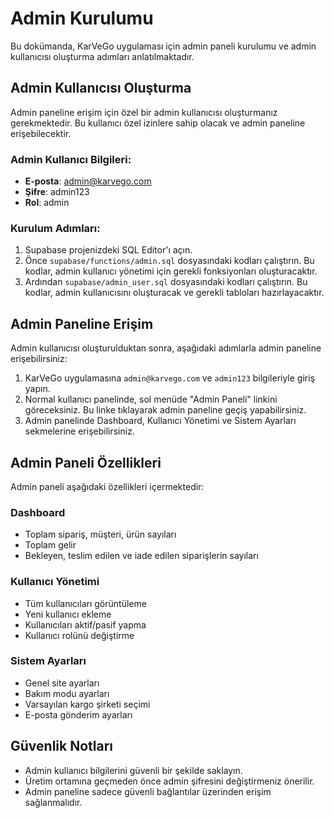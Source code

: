 # Admin Kurulumu

Bu dokümanda, KarVeGo uygulaması için admin paneli kurulumu ve admin kullanıcısı oluşturma adımları anlatılmaktadır.

## Admin Kullanıcısı Oluşturma

Admin paneline erişim için özel bir admin kullanıcısı oluşturmanız gerekmektedir. Bu kullanıcı özel izinlere sahip olacak ve admin paneline erişebilecektir.

### Admin Kullanıcı Bilgileri:

- **E-posta**: admin@karvego.com
- **Şifre**: admin123
- **Rol**: admin

### Kurulum Adımları:

1. Supabase projenizdeki SQL Editor'ı açın.
2. Önce `supabase/functions/admin.sql` dosyasındaki kodları çalıştırın. Bu kodlar, admin kullanıcı yönetimi için gerekli fonksiyonları oluşturacaktır.
3. Ardından `supabase/admin_user.sql` dosyasındaki kodları çalıştırın. Bu kodlar, admin kullanıcısını oluşturacak ve gerekli tabloları hazırlayacaktır.

## Admin Paneline Erişim

Admin kullanıcısı oluşturulduktan sonra, aşağıdaki adımlarla admin paneline erişebilirsiniz:

1. KarVeGo uygulamasına `admin@karvego.com` ve `admin123` bilgileriyle giriş yapın.
2. Normal kullanıcı panelinde, sol menüde "Admin Paneli" linkini göreceksiniz. Bu linke tıklayarak admin paneline geçiş yapabilirsiniz.
3. Admin panelinde Dashboard, Kullanıcı Yönetimi ve Sistem Ayarları sekmelerine erişebilirsiniz.

## Admin Paneli Özellikleri

Admin paneli aşağıdaki özellikleri içermektedir:

### Dashboard

- Toplam sipariş, müşteri, ürün sayıları
- Toplam gelir
- Bekleyen, teslim edilen ve iade edilen siparişlerin sayıları

### Kullanıcı Yönetimi

- Tüm kullanıcıları görüntüleme
- Yeni kullanıcı ekleme
- Kullanıcıları aktif/pasif yapma
- Kullanıcı rolünü değiştirme

### Sistem Ayarları

- Genel site ayarları
- Bakım modu ayarları
- Varsayılan kargo şirketi seçimi
- E-posta gönderim ayarları

## Güvenlik Notları

- Admin kullanıcı bilgilerini güvenli bir şekilde saklayın.
- Üretim ortamına geçmeden önce admin şifresini değiştirmeniz önerilir.
- Admin paneline sadece güvenli bağlantılar üzerinden erişim sağlanmalıdır. 